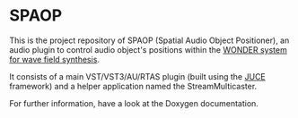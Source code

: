 # SPAOP

This is the project repository of SPAOP (Spatial Audio Object Positioner), an audio plugin to control audio object's positions within the [WONDER system for wave field synthesis](http://sourceforge.net/projects/swonder/).

It consists of a main VST/VST3/AU/RTAS plugin (built using the [JUCE](http://www.juce.com/) framework) and a helper application named the StreamMulticaster.

For further information, have a look at the Doxygen documentation.